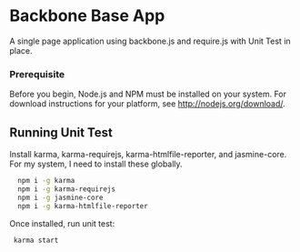 # Backbone Base App

A single page application using backbone.js and require.js with Unit Test in place.

### Prerequisite
Before you begin, Node.js and NPM must be installed on your system. For download instructions for your platform, see http://nodejs.org/download/.

## Running Unit Test
Install karma, karma-requirejs, karma-htmlfile-reporter, and jasmine-core. For my system, I need to install these globally.

```sh
  npm i -g karma
  npm i -g karma-requirejs
  npm i -g jasmine-core
  npm i -g karma-htmlfile-reporter
```

Once installed, run unit test:

```sh
 karma start
```